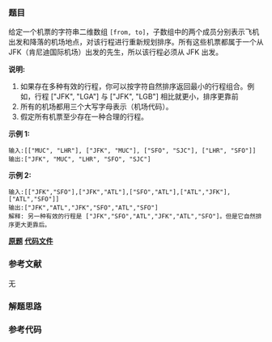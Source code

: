 ### 题目
给定一个机票的字符串二维数组 `[from,
to]`，子数组中的两个成员分别表示飞机出发和降落的机场地点，对该行程进行重新规划排序。所有这些机票都属于一个从JFK（肯尼迪国际机场）出发的先生，所以该行程必须从
JFK 出发。

**说明:**

  1. 如果存在多种有效的行程，你可以按字符自然排序返回最小的行程组合。例如，行程 ["JFK", "LGA"] 与 ["JFK", "LGB"] 相比就更小，排序更靠前
  2. 所有的机场都用三个大写字母表示（机场代码）。
  3. 假定所有机票至少存在一种合理的行程。

**示例 1:**

    
    
    输入:[["MUC", "LHR"], ["JFK", "MUC"], ["SFO", "SJC"], ["LHR", "SFO"]]
    输出:["JFK", "MUC", "LHR", "SFO", "SJC"]
    

**示例 2:**

    
    
    输入:[["JFK","SFO"],["JFK","ATL"],["SFO","ATL"],["ATL","JFK"],["ATL","SFO"]]
    输出:["JFK","ATL","JFK","SFO","ATL","SFO"]
    解释: 另一种有效的行程是 ["JFK","SFO","ATL","JFK","ATL","SFO"]。但是它自然排序更大更靠后。

 **[原题](https://leetcode-cn.com/problems/reconstruct-itinerary/)**    **[代码文件]()**


### 参考文献
无

### 解题思路




### 参考代码

```go


```





